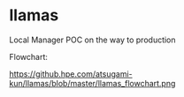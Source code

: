 # llamas
Local Manager POC on the way to production

Flowchart:

https://github.hpe.com/atsugami-kun/llamas/blob/master/llamas_flowchart.png
